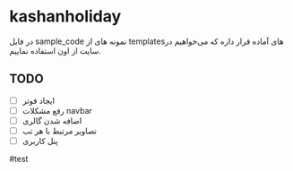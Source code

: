 # kashanholiday


در فایل sample_code نمونه های از templates‌های آماده قرار داره که می‌خواهیم در سایت از اون استفاده نماییم.


## TODO
- [ ] ایجاد فوتر 
- [ ] رفع مشکلات  navbar
- [ ] اضافه شدن  گالری 
- [ ] تصاویر مرتبط با  هر تب 
- [ ] پنل کاربری

#test
